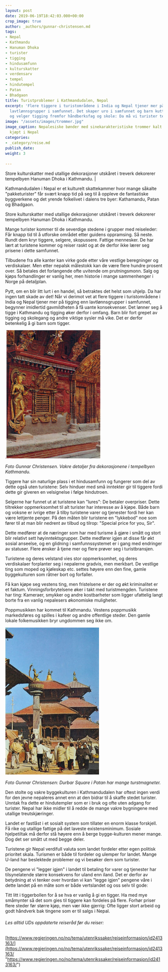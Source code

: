 ```yaml
---
layout: post
date: 2019-06-19T18:42:03.000+00:00
crop_image: true
author: _authors/gunnar-christensen.md
tags:
- Nepal
- Kathmandu
- Hanuman Dhoka
- turister
- tigging
- hindusamfunn
- kulturskatter
- verdensarv
- tempel
- hindutempel
- Patan
- Bhadgaon
title: Turistproblemer i Kathmandudalen, Nepal
excerpt: 'Flere tiggere i turistområdene i India og Nepal tjener mer på tigging enn
  lavtlønnsgrupper i samfunnet. Det skaper uro i samfunnet og barn kutter skolegang
  og velger tigging fremfor håndberksfag og skole: Da må vi turister tenke oss om.'
image: "/assets/images/trommer.jpg"
image_caption: Nepalesiske bønder med sinekarakteristiske trommer kalt Dhimey. Postkort
  kjøpt i Nepal
categories:
- _category/reise.md
publish_date: 
weight: 3

---
```

Store kulturskatter med utallige dekorasjoner utskåret i treverk dekorerer tempelbyen Hanuman Dhoka i Kathmandu. |

Kathmandudalen i Nepal er et kulturelt skattekammer hvor mange såkalte "pakketurister" får svært knapp tid på seg til å oppleve de fantastiske byggverkene og det yrende folkelivet i dalens tre byer: Kathamandu, Patan og Bhadgaon.

Store kulturskatter med utallige dekorasjoner utskåret i treverk dekorerer tempelbyen Hanuman Dhoka i Kathmandu.

Mange turister kommer til de severdige stedene i grupper med reiseleder: Får knapp tid til å utforske området etter guidens oppramsing. Så neste. Rundt dem kryr tiggere, selgere, skopussere. Fattige mennesker. De har lært at turistene kommer og reiser raskt og at de derfor ikke lærer seg prisene i dette samfunnet.

Tilbudene fra alle kanter kan virke gode etter våre vestlige beregninger og verdiskalaer. Men etter nepalsk målestokk kan de være flere hundre prosent over. Så betales det forlangende ofte uvitende om prutningsmonn. Salg og kjøps forhandlinger er vanlig her, men historie i mange sammenhenger i Norge på detaljplan.

Pytt, om en blir litt lurt i en handel, så betraktes det helst som uhjelp. Da har ingen tatt skade av det! Når vi derimot vet at flere tiggere i turistområdene i India og Nepal tjener mer på tigging enn lavtlønnsgrupper i samfunnet, begynner imidlertid gavmildheten å få uante konsekvenser. Det lønner seg å tigge i Kathmandu og tigging øker derfor i omfang. Barn blir fort grepet av tigging og skolegang og andre viktige sysler må vike. Det er derfor betenkelig å gi barn som tigger.

.![](/assets/images/skatter.jpg)

_Foto Gunnar Christensen. Vakre detaljer fra dekorasjonene i tempelbyen Kathmandu._

Tiggere har sin naturlige plass i et hindusamfunn og fungerer som del av dette også uten turistene: Selv hinduer med små inntekter gir til tiggere fordi dette gir giveren en velsignelse i følge hindutroen.

Selgerne har funnet ut at turistene kan "lures": De betaler overpriser. Dette tiltrekker oppmerksomhet til alt turister har interesse av å kjøpe. Både barn og voksne er ivrige etter å tilby turistene varer og tjenester fordi her kan være lettjente penger. På den måten blir turistene en "lykkebod" noe som fører til at man blir nedrent av tilbud og tilrop: "Special price for you, Sir".

Dette medfører at de næringer som har med turisme å gjøre i smått og stort blir relativt sett høyinntektsgrupper. Dette medfører igjen at disse får økt sosial anseelse, og en glidning i samfunnssystemet er i gang med endringer av statuser. Flere ønsker å tjene mer og flere prøver seg i turistbransjen.

Turistene og deres velstand vies stor oppmerksomhet, og deres verdiskalaer forplanter seg i nepalerne gradvis, men merkbart. De vestlige ting som moped og kjøleskap etc. settes høyere enn den fine, gamle byggekulturen som råtner bort og forfaller.

Få kan kjøpe seg vestens ting, men fristelsene er der og økt kriminalitet er et faktum. Vinningsforbrytelsene øker i takt med turistmengden. Turistene har ting: Kameraer, smykker og andre kostbarheter som ligger ufattelig langt borte fra en vanlig nepalesers økonomiske muligheter.

Poppmusikken har kommet til Kathmandu. Vestens poppmusikk markedsføres og spilles i kafeer og andre offentlige steder. Den gamle lokale folkemusikken bryr ungdommen seg ikke om.

![](/assets/images/patannepal.jpg)

_Foto Gunnar Christensen: Durbar Square i Patan har mange turstmagneter._

Den stolte og vakre byggekulturen i Kathmandudalen har oftest ingen verdi for den jevne nepaleres annet enn at den bidrar til å skaffe stedet turister. Unntak fra dette er hindutempler som er i bruk og ofte uten adgang for turister. Nepal har ikke midler til å redde de mange vakre bygningene med utallige treutskjæringer.

Landet er fastlåst i et sosialt system som tillater en enorm klasse forskjell. Få rike og utallige fattige på det laveste existensminimum. Sosiale hjelpetiltak må derfor stå høyere enn å berge bygge-kulturen mener mange. Dog det ser smått ut med begge deler.

Turistene gir Nepal verdifull valuta som landet fordeler etter egen politisk prioritet skala. Turismen er både til fordeler og ulemper for landet. Mange U-land har beslektede problemer og vi besøker dem som turister.

De pengene vi "legger igjen" i landet til betaling for varer og tjenester har tilsynelatende større konsekvens for uland enn iland. Det er derfor av betydning at vi tenker over hvordan vi kan "legge igjen" pengene våre i dette landet på en måte som er både vertslandet og oss selv til gode:

Titt litt i tiggerbollen for å se hva er vanlig å gi en tigger. Ha med mye småmynter så det som gies til tiggere kan fordeles på flere. Forhør priser flere steder før større kjøp, men vær ikke gjerrig: Ofte ligger stort arbeid og godt håndverk bak tingene som er til salgs i Nepal.

###### Les alltid UDs oppdaterte reiseråd før du reiser:

[https://www.regjeringen.no/no/tema/utenrikssaker/reiseinformasjon/id2413163/](https://www.regjeringen.no/no/tema/utenrikssaker/reiseinformasjon/id2413163/ "https://www.regjeringen.no/no/tema/utenrikssaker/reiseinformasjon/id2413163/")
